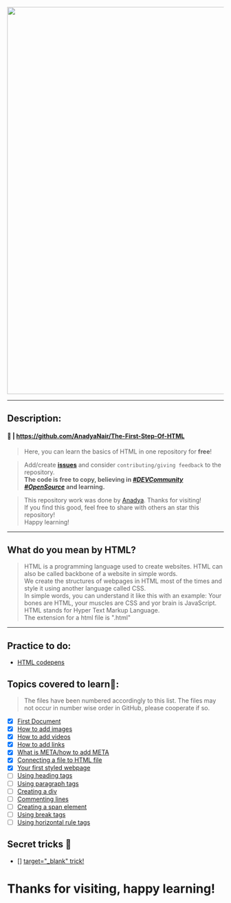 <p align="center">
<img width="900" src="https://github.com/AnadyaNair/The-First-Step-Of-HTML/blob/43eb4393989c19f0357d919a1dd69b9e539fc7ed/assets/readme_cover.png"></img>
</p>
<hr>

## Description:
#### 🔗 | https://github.com/AnadyaNair/The-First-Step-Of-HTML
> Here, you can learn the basics of HTML in one repository for **free**! <br>

> Add/create **[issues](https://github.com/AnadyaNair/The-First-Step-Of-HTML/issues)** and consider ``contributing/giving feedback`` to the repository. <br>
> **The code is free to copy, believing in *[#DEVCommunity](https://twitter.com/search?q=%23DEVCommunity&src=typeahead_click) [#OpenSource](https://twitter.com/search?q=%23OpenSource&src=typeahead_click)* and learning.**

> This repository work was done by [Anadya](https://github.com/AnadyaNair). Thanks for visiting! <br>
> If you find this good, feel free to share with others an star this repository! <br>
> Happy learning!

<hr>

## What do you mean by HTML?
> HTML is a programming language used to create websites. HTML can also be called backbone of a website in simple words. <br>
> We create the structures of webpages in HTML most of the times and style it using another language called CSS. <br>
> In simple words, you can understand it like this with an example: Your bones are HTML, your muscles are CSS and yor brain is JavaScript. <br>
> HTML stands for Hyper Text Markup Language. <br>
> The extension for a html file is ".html"
<hr>


## Practice to do:
- [HTML codepens]()
## Topics covered to learn🌟:
> The files have been numbered accordingly to this list. The files may not occur in number wise order in GitHub, please cooperate if so.
- [x] [First Document](https://github.com/AnadyaNair/The-First-Step-Of-HTML/blob/main/HTMLFirstSteps.html)
- [x] [How to add images](https://github.com/AnadyaNair/The-First-Step-Of-HTML/blob/main/HowToAddImages.html)
- [x] [How to add videos](https://github.com/AnadyaNair/The-First-Step-Of-HTML/blob/main/How_To_Add_Videos.html)
- [x] [How to add links](https://github.com/AnadyaNair/The-First-Step-Of-HTML/blob/main/How_To_Add_Links.html)
- [x] [What is META/how to add META](https://github.com/AnadyaNair/The-First-Step-Of-HTML/blob/main/Learning_about_META.html)
- [x] [Connecting a file to HTML file](https://github.com/AnadyaNair/The-First-Step-Of-HTML/blob/main/Connecting_another_file_to_your_root_file.html)
- [x] [Your first styled webpage](https://github.com/AnadyaNair/The-First-Step-Of-HTML/blob/main/A_styled_webpage.html)
- [ ] [Using heading tags]()
- [ ] [Using paragraph tags]()
- [ ] [Creating a div]()
- [ ] [Commenting lines]()
- [ ] [Creating a span element]()
- [ ] [Using break tags]()
- [ ] [Using horizontal rule tags]()

## Secret tricks 🤫
- [] [target="_blank" trick!]()

# Thanks for visiting, happy learning!
